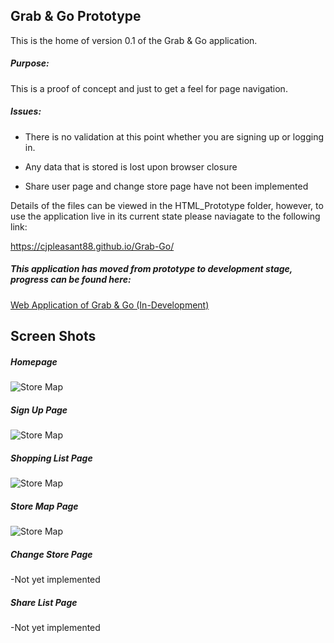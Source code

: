 ## Grab & Go Prototype

This is the home of version 0.1 of the Grab & Go application.

##### Purpose:

This is a proof of concept and just to get a feel for page navigation.

##### Issues:

- There is no validation at this point whether you are signing up or logging in.

- Any data that is stored is lost upon browser closure
- Share user page and change store page have not been implemented



Details of the files can be viewed in the HTML_Prototype folder, however, to use the application live in its current state please naviagate to the following link:

https://cjpleasant88.github.io/Grab-Go/


<h5>This application has moved from prototype to development stage, progress can be found here:</h5>

[Web Application of Grab & Go (In-Development)](https://github.com/cjpleasant88/Grab-Go/tree/master/GrabAndGo)

## Screen Shots

##### Homepage

![Store Map](https://github.com/cjpleasant88/Grab-Go/blob/master/docs/HTML_Prototype/HomePage.JPG)

##### Sign Up Page

![Store Map](https://github.com/cjpleasant88/Grab-Go/blob/master/docs/HTML_Prototype/SignUpPage.JPG)

##### Shopping List Page

![Store Map](https://github.com/cjpleasant88/Grab-Go/blob/master/docs/HTML_Prototype/ShoppingListPage.JPG)

##### Store Map Page

![Store Map](https://github.com/cjpleasant88/Grab-Go/blob/master/docs/HTML_Prototype/StoreMapPage.JPG)

##### Change Store Page

-Not yet implemented

##### Share List Page

-Not yet implemented
